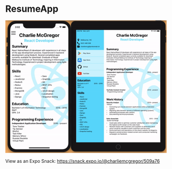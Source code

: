 # ResumeApp

![alt text](https://github.com/charliemcg/ResumeApp/blob/master/ezgif.com-video-to-gif.gif "Preview")

View as an Expo Snack: https://snack.expo.io/@charliemcgregor/509a76
